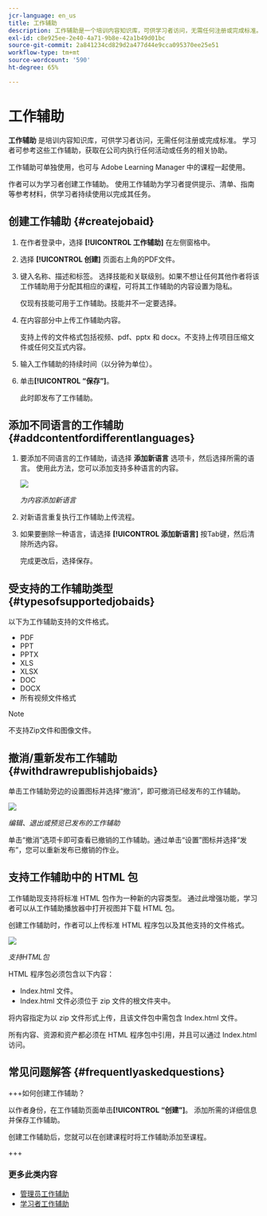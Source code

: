 ```yaml
---
jcr-language: en_us
title: 工作辅助
description: 工作辅助是一个培训内容知识库，可供学习者访问，无需任何注册或完成标准。 学习者可参考这些工作辅助，获取在公司内执行任何活动或任务的相关协助。
exl-id: c8e925ee-2e40-4a71-9b8e-42a1b49d01bc
source-git-commit: 2a841234cd829d2a477d44e9cca095370ee25e51
workflow-type: tm+mt
source-wordcount: '590'
ht-degree: 65%

---
```


# 工作辅助

**工作辅助** 是培训内容知识库，可供学习者访问，无需任何注册或完成标准。 学习者可参考这些工作辅助，获取在公司内执行任何活动或任务的相关协助。

工作辅助可单独使用，也可与 Adobe Learning Manager 中的课程一起使用。

作者可以为学习者创建工作辅助。 使用工作辅助为学习者提供提示、清单、指南等参考材料，供学习者持续使用以完成其任务。

## 创建工作辅助 {#createjobaid}

1. 在作者登录中，选择 **[!UICONTROL 工作辅助]** 在左侧窗格中。
1. 选择 **[!UICONTROL 创建]** 页面右上角的PDF文件。
1. 键入名称、描述和标签。 选择技能和关联级别。如果不想让任何其他作者将该工作辅助用于分配其相应的课程，可将其工作辅助的内容设置为隐私。

   仅现有技能可用于工作辅助。技能并不一定要选择。

1. 在内容部分中上传工作辅助内容。

   支持上传的文件格式包括视频、pdf、pptx 和 docx。不支持上传项目压缩文件或任何交互式内容。

1. 输入工作辅助的持续时间（以分钟为单位）。
1. 单击&#x200B;**[!UICONTROL “保存”]**。

   此时即发布了工作辅助。

## 添加不同语言的工作辅助 {#addcontentfordifferentlanguages}

1. 要添加不同语言的工作辅助，请选择 **添加新语言** 选项卡，然后选择所需的语言。 使用此方法，您可以添加支持多种语言的内容。

   ![](assets/add-new-languagetab.png)

   *为内容添加新语言*

1. 对新语言重复执行工作辅助上传流程。
1. 如果要删除一种语言，请选择 **[!UICONTROL 添加新语言]** 按Tab键，然后清除所选内容。

   完成更改后，选择保存。

## 受支持的工作辅助类型 {#typesofsupportedjobaids}

以下为工作辅助支持的文件格式。

* PDF
* PPT
* PPTX
* XLS
* XLSX
* DOC
* DOCX
* 所有视频文件格式

>[!NOTE]
>
>不支持Zip文件和图像文件。

## 撤消/重新发布工作辅助 {#withdrawrepublishjobaids}

单击工作辅助旁边的设置图标并选择“撤消”，即可撤消已经发布的工作辅助。

![](assets/job-aid-withdraw.png)

*编辑、退出或预览已发布的工作辅助*

单击“撤消”选项卡即可查看已撤销的工作辅助。通过单击“设置”图标并选择“发布”，您可以重新发布已撤销的作业。

## 支持工作辅助中的 HTML 包

工作辅助现支持将标准 HTML 包作为一种新的内容类型。 通过此增强功能，学习者可以从工作辅助播放器中打开视图并下载 HTML 包。

创建工作辅助时，作者可以上传标准 HTML 程序包以及其他支持的文件格式。

![](assets/html-job-aid.png)

*支持HTML包*

HTML 程序包必须包含以下内容：

* Index.html 文件。
* Index.html 文件必须位于 zip 文件的根文件夹中。

将内容指定为以 zip 文件形式上传，且该文件包中需包含 Index.html 文件。

所有内容、资源和资产都必须在 HTML 程序包中引用，并且可以通过 Index.html 访问。

## 常见问题解答 {#frequentlyaskedquestions}

+++如何创建工作辅助？

以作者身份，在工作辅助页面单击&#x200B;**[!UICONTROL “创建”]**。 添加所需的详细信息并保存工作辅助。

创建工作辅助后，您就可以在创建课程时将工作辅助添加至课程。

+++

### 更多此类内容

* [管理员工作辅助](../../administrators/feature-summary/job-aids.md)
* [学习者工作辅助](../../learners/feature-summary/job-aids.md)
